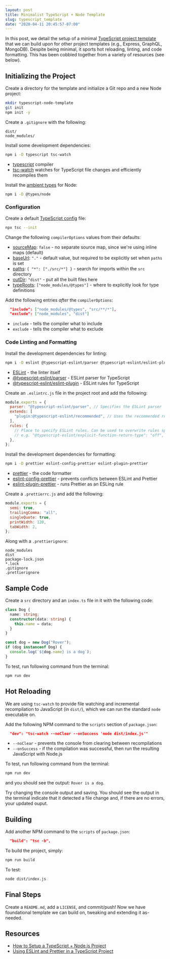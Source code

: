 ```yaml
---
layout: post
title: Minimalist TypeScript + Node Template
slug: typescript_template
date: "2020-04-11 20:45:57-07:00"
---
```


In this post, we detail the setup of a minimal [TypeScript project template](https://github.com/witt3rd/typescript-node-template) that we can build upon for other project templates (e.g., Express, GraphQL, MongoDB). Despite being minimal, it sports hot reloading, linting, and code formatting. This has been cobbled together from a variety of resources (see below).

## Initializing the Project

Create a directory for the template and initialize a Git repo and a new Node project:

```bash
mkdir typescript-node-template
git init
npm init -y
```

Create a `.gitignore` with the following:

```text
dist/
node_modules/
```

Install some development dependencies:

```bash
npm i -D typescript tsc-watch
```

- [typescript](https://github.com/Microsoft/TypeScript) compiler
- [tsc-watch](https://github.com/gilamran/tsc-watch) watches for TypeScript file changes and efficiently recompiles them

Install the [ambient types](https://medium.com/@mikenorth/guide-to-typescript-ambient-declarations-717ef6da6514) for Node:

```bash
npm i -D @types/node
```

### Configuration

Create a default [TypeScript config](https://www.typescriptlang.org/tsconfig) file:

```bash
npx tsc --init
```

Change the following `compilerOptions` values from their defaults:

- [sourceMap](https://www.typescriptlang.org/tsconfig#sourceRoot): `false` - no separate source map, since we're using inline maps (default)
- [baseUrl](https://www.typescriptlang.org/tsconfig#baseUrl): `"."` - default value, but required to be explicitly set when `paths` is set
- [paths](https://www.typescriptlang.org/tsconfig#paths): `{ "*": ["./src/*"] }` - search for imports within the `src` directory
- [outDir](https://www.typescriptlang.org/tsconfig#outDir): `"dist"` - put all the built files here
- [typeRoots](https://www.typescriptlang.org/tsconfig#typeRoots): `["node_modules/@types"]` - where to explicitly look for type definitions

Add the following entries _after_ the `compilerOptions`:

```json
  "include": ["node_modules/@types", "src/**/*"],
  "exclude": ["node_modules", "dist"]
```

- `include` - tells the compiler what to include
- `exclude` - tells the compiler what to exclude

### Code Linting and Formatting

Install the development dependencies for linting:

```bash
npm i -D eslint @typescript-eslint/parser @typescript-eslint/eslint-plugin
```

- [ESLint](https://www.npmjs.com/package/eslint) - the linter itself
- [@typescript-eslint/parser](https://www.npmjs.com/package/@typescript-eslint/parser) - ESLint parser for TypeScript
- [@typescript-eslint/eslint-plugin](https://www.npmjs.com/package/@typescript-eslint/eslint-plugin) - ESLint rules for TypeScript

Create an `.eslintrc.js` file in the project root and add the following:

```javascript
module.exports = {
  parser: "@typescript-eslint/parser", // Specifies the ESLint parser
  extends: [
    "plugin:@typescript-eslint/recommended", // Uses the recommended rules from the @typescript-eslint/eslint-plugin
  ],
  rules: {
    // Place to specify ESLint rules. Can be used to overwrite rules specified from the extended configs
    // e.g. "@typescript-eslint/explicit-function-return-type": "off",
  },
};
```

Install the development dependencies for formatting:

```bash
npm i -D prettier eslint-config-prettier eslint-plugin-prettier
```

- [prettier](https://www.npmjs.com/package/prettier) - the code formatter
- [eslint-config-prettier](https://www.npmjs.com/package/eslint-config-prettier) - prevents conflicts between ESLint and Prettier
- [eslint-plugin-prettier](https://www.npmjs.com/package/eslint-plugin-prettier) - runs Prettier as an ESLing rule

Create a `.prettierrc.js` and add the following:

```javascript
module.exports = {
  semi: true,
  trailingComma: "all",
  singleQuote: true,
  printWidth: 120,
  tabWidth: 2,
};
```

Along with a `.prettierignore`:

```text
node_modules
dist
package-lock.json
*.lock
.gitignore
.prettierignore
```

## Sample Code

Create a `src` directory and an `index.ts` file in it with the following code:

```typescript
class Dog {
  name: string;
  constructor(data: string) {
    this.name = data;
  }
}

const dog = new Dog("Rover");
if (dog instanceof Dog) {
  console.log(`${dog.name} is a dog`);
}
```

To test, run following command from the terminal:

```bash
npm run dev
```

## Hot Reloading

We are using `tsc-watch` to provide file watching and incremental recompilation to JavaScript (in `dist/`), which we can run the standard `node` executable on.

Add the following NPM command to the `scripts` section of `package.json`:

```json
  "dev": "tsc-watch --noClear --onSuccess 'node dist/index.js'"
```

- `--noClear` - prevents the console from clearing between recompilations
- `--onSuccess` - if the compilation was successful, then run the resulting JavaScript with Node.js

To test, run following command from the terminal:

```bash
npm run dev
```

and you should see the output: `Rover is a dog`.

Try changing the console output and saving. You should see the output in the terminal indicate that it detected a file change and, if there are no errors, your updated ouput.

## Building

Add another NPM command to the `scripts` of `package.json`:

```json
  "build": "tsc -b",
```

To build the project, simply:

```bash
npm run build
```

To test:

```bash
node dist/index.js
```

## Final Steps

Create a `README.md`, add a `LICENSE`, and commit/push! Now we have foundational template we can build on, tweaking and extending it as-needed.

## Resources

- [How to Setup a TypeScript + Node.js Project](https://khalilstemmler.com/blogs/typescript/node-starter-project/)
- [Using ESLint and Prettier in a TypeScript Project](https://www.robertcooper.me/using-eslint-and-prettier-in-a-typescript-project)
